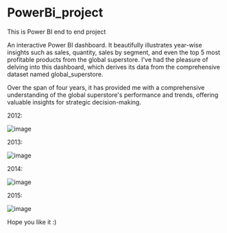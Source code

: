 # PowerBi_project
This is Power BI end to end project

An interactive Power BI dashboard. It beautifully illustrates year-wise insights such as sales, quantity, sales by segment, and even the top 5 most profitable products from the global superstore. I've had the pleasure of delving into this dashboard, which derives its data from the comprehensive dataset named global_superstore. 

Over the span of four years, it has provided me with a comprehensive understanding of the global superstore's performance and trends, offering valuable insights for strategic decision-making.

2012:

![image](https://github.com/vish313/PowerBi_dashboard_project/assets/145544278/782fc786-264f-41ca-93b6-804d7f061955)

2013:

![image](https://github.com/vish313/PowerBi_dashboard_project/assets/145544278/3f9b4add-b34d-4a96-b452-1ebc0c31d03f)

2014:

![image](https://github.com/vish313/PowerBi_dashboard_project/assets/145544278/4ec44f03-4ab1-47c0-b717-c688a5747ccd)

2015:

![image](https://github.com/vish313/PowerBi_dashboard_project/assets/145544278/82c0252a-fff1-4e5d-8576-8b0648b7a38f)


Hope you like it :)
